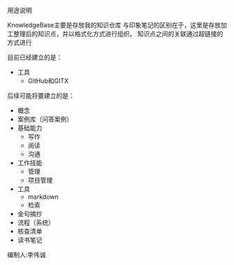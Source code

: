 
用途说明

KnowledgeBase主要是存放我的知识仓库
与印象笔记的区别在于，这里是存放加工整理后的知识点，并以格式化方式进行组织。
知识点之间的关联通过超链接的方式进行

目前已经建立的是：
- 工具
    - GitHub和GITX

后续可能将要建立的是：

- 概念
- 案例库（问答案例）
- 基础能力
    - 写作
    - 阅读
    - 沟通
- 工作技能
    - 管理
    - 项目管理
- 工具
    - markdown
    - 检索
- 金句摘抄
- 流程（系统）
- 核查清单
- 读书笔记


编制人:李伟诚



